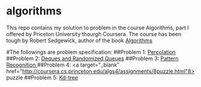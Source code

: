 # algorithms
This repo contains my solution to problem in the course Algorithms, part I offered by Priceton University thourgh Coursera.
The course has been tough by Robert Sedgewick, author of the book <a href="http://algs4.cs.princeton.edu/home/" target="_blank"> Algorithms </a>

#The followings are problem specification:
##Problem 1: <a target="_blank" href="http://coursera.cs.princeton.edu/algs4/assignments/percolation.html">Percolation</a> 
##Problem 2: <a target="_blank" href="http://coursera.cs.princeton.edu/algs4/assignments/queues.html">Deques and Randomized Queues</a>
##Problem 3: <a target="_blank" href="http://coursera.cs.princeton.edu/algs4/assignments/collinear.html">Pattern Recognition </a>
##Problem 4: <a target="_blank" href="http://coursera.cs.princeton.edu/algs4/assignments/8puzzle.html"8> puzzle </a>
##Problem 5: <a target="_blank" href="http://coursera.cs.princeton.edu/algs4/assignments/kdtree.html">Kd-tree</a> 
